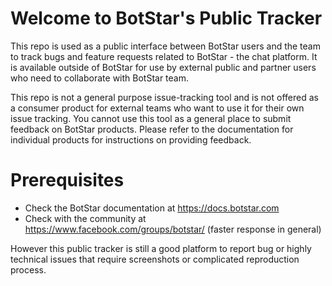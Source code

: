 # Welcome to BotStar's Public Tracker

This repo is used as a public interface between BotStar users and the team to track bugs and feature requests related to  BotStar - the chat platform. It is available outside of BotStar for use by external public and partner users who need to collaborate with BotStar team.

This repo is not a general purpose issue-tracking tool and is not offered as a consumer product for external teams who want to use it for their own issue tracking. You cannot use this tool as a general place to submit feedback on BotStar products. Please refer to the documentation for individual products for instructions on providing feedback.

# Prerequisites
- Check the BotStar documentation at https://docs.botstar.com
- Check with the community at https://www.facebook.com/groups/botstar/ (faster response in general)

However this public tracker is still a good platform to report bug or highly technical issues that require screenshots or complicated reproduction process.

